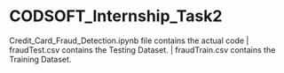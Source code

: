 # CODSOFT_Internship_Task2
Credit_Card_Fraud_Detection.ipynb file contains the actual code | 
fraudTest.csv contains the Testing Dataset. | 
fraudTrain.csv contains the Training Dataset.

